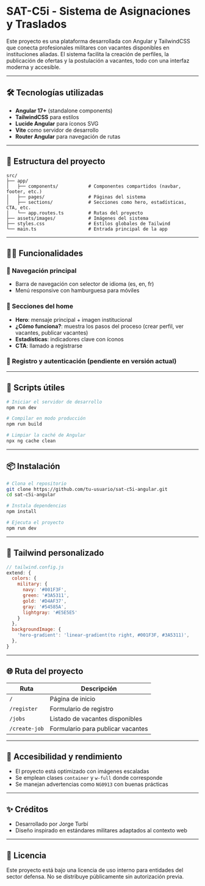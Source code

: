 # SAT-C5i - Sistema de Asignaciones y Traslados

Este proyecto es una plataforma desarrollada con Angular y TailwindCSS que conecta profesionales militares con vacantes disponibles en instituciones aliadas. El sistema facilita la creación de perfiles, la publicación de ofertas y la postulación a vacantes, todo con una interfaz moderna y accesible.

---

## 🛠️ Tecnologías utilizadas

* **Angular 17+** (standalone components)
* **TailwindCSS** para estilos
* **Lucide Angular** para íconos SVG
* **Vite** como servidor de desarrollo
* **Router Angular** para navegación de rutas

---

## 📂 Estructura del proyecto

```
src/
├── app/
│   ├── components/           # Componentes compartidos (navbar, footer, etc.)
│   ├── pages/                # Páginas del sistema
│   ├── sections/             # Secciones como hero, estadísticas, CTA, etc.
│   └── app.routes.ts         # Rutas del proyecto
├── assets/images/            # Imágenes del sistema
├── styles.css                # Estilos globales de Tailwind
└── main.ts                   # Entrada principal de la app
```

---

## 🧑‍💻 Funcionalidades

### 🧭 Navegación principal

* Barra de navegación con selector de idioma (es, en, fr)
* Menú responsive con hamburguesa para móviles

### 🎯 Secciones del home

* **Hero**: mensaje principal + imagen institucional
* **¿Cómo funciona?**: muestra los pasos del proceso (crear perfil, ver vacantes, publicar vacantes)
* **Estadísticas**: indicadores clave con íconos
* **CTA**: llamado a registrarse

### 👤 Registro y autenticación (pendiente en versión actual)

---

## 🧪 Scripts útiles

```bash
# Iniciar el servidor de desarrollo
npm run dev

# Compilar en modo producción
npm run build

# Limpiar la caché de Angular
npx ng cache clean
```

---

## 📦 Instalación

```bash
# Clona el repositorio
git clone https://github.com/tu-usuario/sat-c5i-angular.git
cd sat-c5i-angular

# Instala dependencias
npm install

# Ejecuta el proyecto
npm run dev
```

---

## 📐 Tailwind personalizado

```js
// tailwind.config.js
extend: {
  colors: {
    military: {
      navy: '#001F3F',
      green: '#3A5311',
      gold: '#D4AF37',
      gray: '#54585A',
      lightgray: '#E5E5E5'
    }
  },
  backgroundImage: {
    'hero-gradient': 'linear-gradient(to right, #001F3F, #3A5311)',
  },
}
```

---

## 🌐 Ruta del proyecto

| Ruta          | Descripción                       |
| ------------- | --------------------------------- |
| `/`           | Página de inicio                  |
| `/register`   | Formulario de registro            |
| `/jobs`       | Listado de vacantes disponibles   |
| `/create-job` | Formulario para publicar vacantes |

---

## 🔐 Accesibilidad y rendimiento

* El proyecto está optimizado con imágenes escaladas
* Se emplean clases `container` y `w-full` donde corresponde
* Se manejan advertencias como `NG0913` con buenas prácticas

---

## ✨ Créditos

* Desarrollado por Jorge Turbí
* Diseño inspirado en estándares militares adaptados al contexto web

---

## 📃 Licencia

Este proyecto está bajo una licencia de uso interno para entidades del sector defensa. No se distribuye públicamente sin autorización previa.
